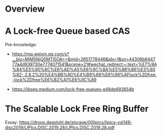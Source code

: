 # Overview

# A Lock-free Queue based CAS  


Pre-knowledge:  
* https://mp.weixin.qq.com/s?__biz=MjM5NjQ5MTI5OA==&mid=2651778446&idx=1&sn=44306b644777a4d939730e7774071541&scene=21#wechat_redirect:~:text=%E7%9A%84%E5%90%8C%E6%AD%A5%E6%9C%BA%E5%88%B6%E3%80%82-,2.8.2%20%E4%BB%80%E4%B9%88%E6%98%AFlock%2Dfree,-lock%2Dfree%E6%B2%A1%E6%9C%89 

* https://jbseg.medium.com/lock-free-queues-e48de693654b

# The Scalable Lock Free Ring Buffer  

Essay: https://drops.dagstuhl.de/storage/00lipics/lipics-vol146-disc2019/LIPIcs.DISC.2019.28/LIPIcs.DISC.2019.28.pdf  

